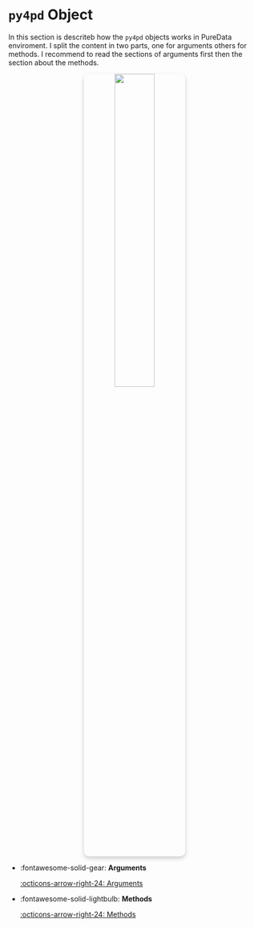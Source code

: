 # `py4pd` Object

In this section is descriteb how the `py4pd` objects works in PureData enviroment. I split the content in two parts, one for arguments others for methods. I recommend to read the sections of arguments first then the section about the methods. 

<p align="center">
    <img src="../../examples/pd-methods/geral.png" width="40%"  style="border-radius: 10px; box-shadow: 0px 4px 8px rgba(0, 0, 0, 0.2);">
</p>

<div class="grid cards" markdown>

-   :fontawesome-solid-gear: __Arguments__

    [:octicons-arrow-right-24: Arguments](args.md)


-   :fontawesome-solid-lightbulb: __Methods__

    [:octicons-arrow-right-24: Methods](methods.md)

</div>

